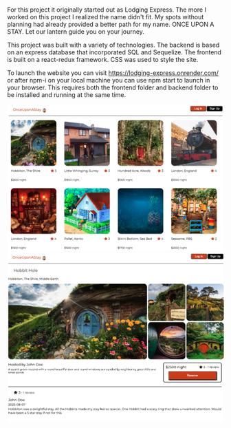 ###
For this project it originally started out as Lodging Express.
The more I worked on this project I realized the name didn't fit.
My spots without planning had already provided a better path for my name.
ONCE UPON A STAY.
Let our lantern guide you on your journey.

This project was built with a variety of technologies.
The backend is based on an express database that incorporated SQL and Sequelize.
The frontend is built on a react-redux framework. CSS was used to style the site.

To launch the website you can visit https://lodging-express.onrender.com/ or after npm-i on your local machine you can use npm start to launch in your browser. This requires both the frontend folder and backend folder to be installed and running at the same time.

![image desc](./Screenshot%202023-08-06%20at%2010.05.26%20PM.png)
![image desc](./Screenshot%202023-08-06%20at%2010.05.36%20PM.png)
